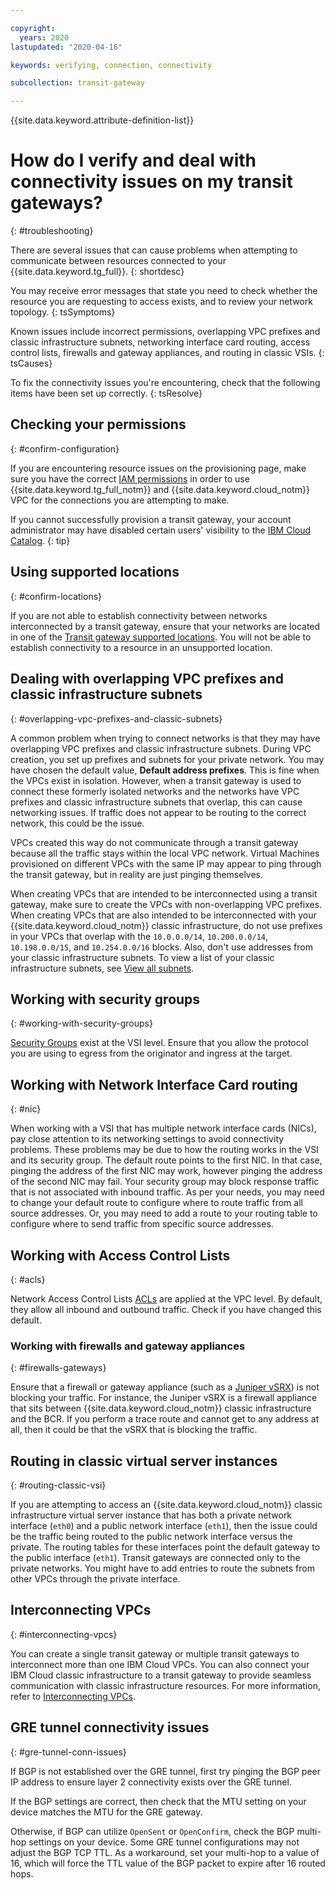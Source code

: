 ```yaml
---

copyright:
  years: 2020
lastupdated: "2020-04-16"

keywords: verifying, connection, connectivity

subcollection: transit-gateway

---
```


{{site.data.keyword.attribute-definition-list}}

# How do I verify and deal with connectivity issues on my transit gateways?
{: #troubleshooting}

There are several issues that can cause problems when attempting to communicate between resources connected to your {{site.data.keyword.tg_full}}.
{: shortdesc}

You may receive error messages that state you need to check whether the resource you are requesting to access exists, and to review your network topology.
{: tsSymptoms}

Known issues include incorrect permissions, overlapping VPC prefixes and classic infrastructure subnets, networking interface card routing, access control lists, firewalls and gateway appliances, and routing in classic VSIs.
{: tsCauses}

To fix the connectivity issues you're encountering, check that the following items have been set up correctly.
{: tsResolve}

## Checking your permissions
{: #confirm-configuration}

If you are encountering resource issues on the provisioning page, make sure you have the correct [IAM permissions](/docs/transit-gateway?topic=transit-gateway-iam) in order to use {{site.data.keyword.tg_full_notm}} and {{site.data.keyword.cloud_notm}} VPC for the connections you are attempting to make.

If you cannot successfully provision a transit gateway, your account administrator may have disabled certain users' visibility to the [IBM Cloud Catalog](/docs/account?topic=account-accounts#accounts).
{: tip}

## Using supported locations
{: #confirm-locations}

If you are not able to establish connectivity between networks interconnected by a transit gateway, ensure that your networks are located in one of the [Transit gateway supported locations](/docs/transit-gateway?topic=transit-gateway-tg-locations). You will not be able to establish connectivity to a resource in an unsupported location.

## Dealing with overlapping VPC prefixes and classic infrastructure subnets
{: #overlapping-vpc-prefixes-and-classic-subnets}

A common problem when trying to connect networks is that they may have overlapping VPC prefixes and classic infrastructure subnets. During VPC creation, you set up prefixes and subnets for your private network. You may have chosen the default value, **Default address prefixes**. This is fine when the VPCs exist in isolation. However, when a transit gateway is used to connect these formerly isolated networks and the networks have VPC prefixes and classic infrastructure subnets that overlap, this can cause networking issues. If traffic does not appear to be routing to the correct network, this could be the issue.

VPCs created this way do not communicate through a transit gateway because all the traffic stays within the local VPC network. Virtual Machines provisioned on different VPCs with the same IP may appear to ping through the transit gateway, but in reality are just pinging themselves.

When creating VPCs that are intended to be interconnected using a transit gateway, make sure to create the VPCs with non-overlapping VPC prefixes. When creating VPCs that are also intended to be interconnected with your {{site.data.keyword.cloud_notm}} classic infrastructure, do not use prefixes in your VPCs that overlap with the `10.0.0.0/14`, `10.200.0.0/14`, `10.198.0.0/15`, and `10.254.0.0/16` blocks. Also, don't use addresses from your classic infrastructure subnets. To view a list of your classic infrastructure subnets, see [View all subnets](/docs/subnets?topic=subnets-view-all-subnets).

## Working with security groups
{: #working-with-security-groups}

[Security Groups](/docs/vpc?topic=vpc-using-security-groups#using-security-groups) exist at the VSI level. Ensure that you allow the protocol you are using to egress from the originator and ingress at the target.

## Working with Network Interface Card routing
{: #nic}

When working with a VSI that has multiple network interface cards (NICs), pay close attention to its networking settings to avoid connectivity problems. These problems may be due to how the routing works in the VSI and its security group. The default route points to the first NIC. In that case, pinging the address of the first NIC may work, however pinging the address of the second NIC may fail. Your security group may block response traffic that is not associated with inbound traffic. As per your needs, you may need to change your default route to configure where to route traffic from all source addresses. Or, you may need to add a route to your routing table to configure where to send traffic from specific source addresses.

## Working with Access Control Lists
{: #acls}

Network Access Control Lists [ACLs](/docs/vpc?topic=vpc-using-acls#using-acls) are applied at the VPC level. By default, they allow all inbound and outbound traffic. Check if you have changed this default.

### Working with firewalls and gateway appliances
{: #firewalls-gateways}

Ensure that a firewall or gateway appliance (such as a [Juniper vSRX](/docs/vsrx?topic=vsrx-getting-started#getting-started)) is not blocking your traffic. For instance, the Juniper vSRX is a firewall appliance that sits between {{site.data.keyword.cloud_notm}} classic infrastructure and the BCR. If you perform a trace route and cannot get to any address at all, then it could be that the vSRX that is blocking the traffic.

## Routing in classic virtual server instances
{: #routing-classic-vsi}

If you are attempting to access an {{site.data.keyword.cloud_notm}} classic infrastructure virtual server instance that has both a private network interface (`eth0`) and a public network interface (`eth1`), then the issue could be the traffic being routed to the public network interface versus the private. The routing tables for these interfaces point the default gateway to the public interface (`eth1`). Transit gateways are connected only to the private networks. You might have to add entries to route the subnets from other VPCs through the private interface.

## Interconnecting VPCs
{: #interconnecting-vpcs}

You can create a single transit gateway or multiple transit gateways to interconnect more than one IBM Cloud VPCs. You can also connect your IBM Cloud classic infrastructure to a transit gateway to provide seamless communication with classic infrastructure resources. For more information, refer to [Interconnecting VPCs](/docs/vpc?topic=vpc-interconnectivity&interface=cli#interconnecting-vpcs).

## GRE tunnel connectivity issues
{: #gre-tunnel-conn-issues}

If BGP is not established over the GRE tunnel, first try pinging the BGP peer IP address to ensure layer 2 connectivity exists over the GRE tunnel.

If the BGP settings are correct, then check that the MTU setting on your device matches the MTU for the GRE gateway.

Otherwise, if BGP can utilize `OpenSent` or `OpenConfirm`, check the BGP multi-hop settings on your device. Some GRE tunnel configurations may not adjust the BGP TCP TTL. As a workaround, set your multi-hop to a value of 16, which will force the TTL value of the BGP packet to expire after 16 routed hops.
